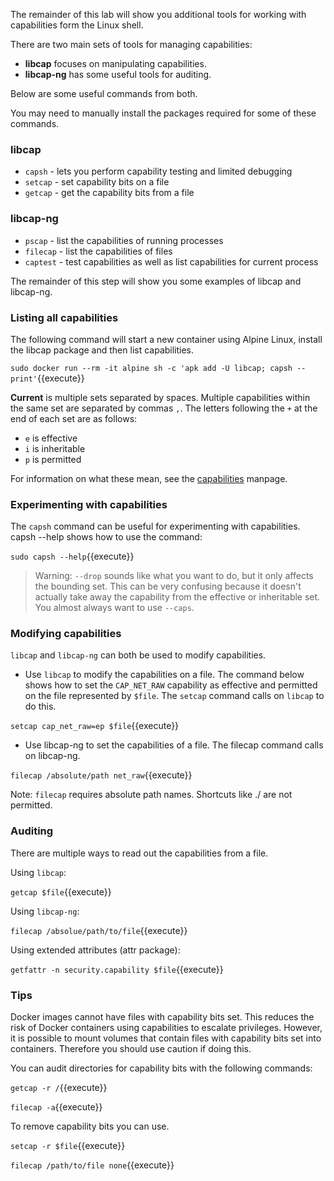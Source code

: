 
The remainder of this lab will show you additional tools for working with capabilities form the Linux shell.

There are two main sets of tools for managing capabilities:

- **libcap** focuses on manipulating capabilities.
- **libcap-ng** has some useful tools for auditing.

Below are some useful commands from both.

You may need to manually install the packages required for some of these commands.

### libcap

- `capsh` - lets you perform capability testing and limited debugging
- `setcap` - set capability bits on a file
- `getcap` - get the capability bits from a file

### libcap-ng

- `pscap` - list the capabilities of running processes
- `filecap` - list the capabilities of files
- `captest` - test capabilities as well as list capabilities for current process

The remainder of this step will show you some examples of libcap and libcap-ng.

### Listing all capabilities

The following command will start a new container using Alpine Linux, install the libcap package and then list capabilities.

   ``sudo docker run --rm -it alpine sh -c 'apk add -U libcap; capsh --print'``{{execute}}


**Current** is multiple sets separated by spaces. Multiple capabilities within the same set are separated by commas ``,``. The letters following the ``+`` at the end of each set are as follows:

- `e` is effective
- `i` is inheritable
- `p` is permitted

For information on what these mean, see the [capabilities](http://man7.org/linux/man-pages/man7/capabilities.7.html) manpage.

### Experimenting with capabilities

The `capsh` command can be useful for experimenting with capabilities. capsh --help shows how to use the command:

`sudo capsh --help`{{execute}}

> Warning: ``--drop`` sounds like what you want to do, but it only affects the bounding set. This can be very confusing because it doesn't actually take away the capability from the effective or inheritable set. You almost always want to use ``--caps``.

### Modifying capabilities

`libcap` and `libcap-ng` can both be used to modify capabilities.

- Use `libcap` to modify the capabilities on a file.
The command below shows how to set the ``CAP_NET_RAW`` capability as effective and permitted on the file represented by ``$file``.
The `setcap` command calls on `libcap` to do this.

`setcap cap_net_raw=ep $file`{{execute}}

-  Use libcap-ng to set the capabilities of a file.
The filecap command calls on libcap-ng.

`filecap /absolute/path net_raw`{{execute}}

Note: `filecap` requires absolute path names. Shortcuts like ./ are not permitted.

### Auditing

There are multiple ways to read out the capabilities from a file.

Using `libcap`:

`getcap $file`{{execute}}


Using `libcap-ng`:

`filecap /absolue/path/to/file`{{execute}}


Using extended attributes (attr package):

`getfattr -n security.capability $file`{{execute}}


### Tips

Docker images cannot have files with capability bits set. This reduces the risk of Docker containers using capabilities to escalate privileges. However, it is possible to mount volumes that contain files with capability bits set into containers. Therefore you should use caution if doing this.

You can audit directories for capability bits with the following commands:

``getcap -r /``{{execute}}

``filecap -a``{{execute}}

To remove capability bits you can use.

``setcap -r $file``{{execute}}

``filecap /path/to/file none``{{execute}}
